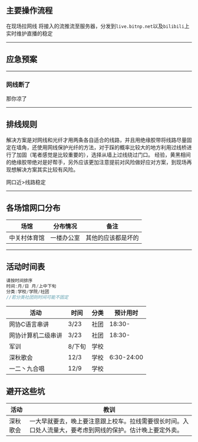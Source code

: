 ## 主要操作流程
在现场拉网线
将接入的流推流至服务器，分发到`live.bitnp.net`以及`bilibili`上
实时维护直播的稳定

---

## 应急预案
---
### 网线断了

那你凉了

---

## 排线规则

解决方案是对网线和光纤才用两条各自适合的线路，并且用绝缘胶带将线路尽量固定在墙角，还使用网线保护光纤的方法，对于踩的概率比较大的地方利用过线桥进行了加固（笔者感觉是比较重要的），选择从墙上过线绕过门口。
经验，黄黑相间的绝缘胶带绝对是好帮手，另外应该更加注意提前对风险做好应对方案，到现场再现想解决方案其实比较有风险。

网口近>线路稳定

---

## 各场馆网口分布

场馆 | 分布情况 | 备注
------|------ | ---
中关村体育馆|一楼办公室|其他的应该都是坏的

---

## 活动时间表

```c++
请按时间排序
时间:月/日 月/上中下旬
分类:学校/学院/社团
//若分类社团则时间可能不固定
```
活动 | 时间 | 分类 | 预计用时
---|---|---|----
网协C语言串讲|3/23|社团|18:30-
网协计算机二级串讲|3/23|社团|18:30-
军训|8/下旬|学校|
深秋歌会|12/3|学校|6:30-24:00
一二丶九合唱|12/9|学校|


## 避开这些坑

活动|教训
--|--
深秋歌会|一大早就要去，晚上要注意跟上校车。拉线需要很长时间。入口处人流量大，要考虑到网线的保护。估计晚上要定外卖。
